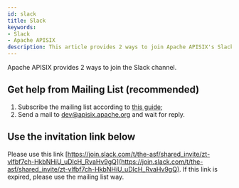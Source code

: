 ```yaml
---
id: slack
title: Slack
keywords:
- Slack
- Apache APISIX
description: This article provides 2 ways to join Apache APISIX's Slack channel.
---
```


Apache APISIX provides 2 ways to join the Slack channel.

## Get help from Mailing List (recommended)

1. Subscribe the mailing list according to [this guide](subscribe-guide.md);
2. Send a mail to [dev@apisix.apache.org](mailto:dev@apisix.apache.org) and wait for reply.

## Use the invitation link below

Please use this link [https://join.slack.com/t/the-asf/shared_invite/zt-vlfbf7ch-HkbNHiU_uDlcH_RvaHv9gQ](https://join.slack.com/t/the-asf/shared_invite/zt-vlfbf7ch-HkbNHiU_uDlcH_RvaHv9gQ). If this link is expired, please use the mailing list way.